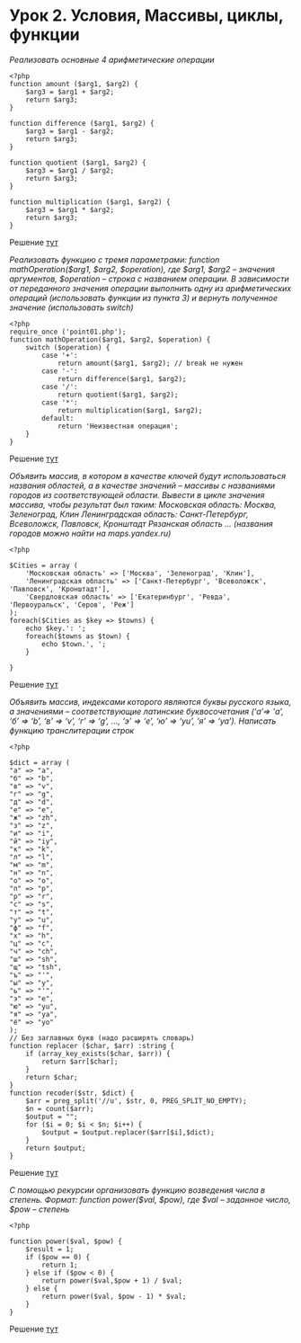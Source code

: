 # Урок 2. Условия, Массивы, циклы, функции #

*Реализовать основные 4 арифметические операции*

```
<?php 
function amount ($arg1, $arg2) {
    $arg3 = $arg1 + $arg2;
    return $arg3;
}

function difference ($arg1, $arg2) {
    $arg3 = $arg1 - $arg2;
    return $arg3;
}

function quotient ($arg1, $arg2) {
    $arg3 = $arg1 / $arg2;
    return $arg3;
}

function multiplication ($arg1, $arg2) {
    $arg3 = $arg1 * $arg2;
    return $arg3;
}
```
Решение [тут](point01.php)

*Реализовать функцию с тремя параметрами: function mathOperation($arg1, $arg2, $operation), где $arg1, $arg2 – значения аргументов, $operation – строка с названием операции. В зависимости от переданного значения операции выполнить одну из арифметических операций (использовать функции из пункта 3) и вернуть полученное значение (использовать switch)*
```
<?php  
require_once ('point01.php');
function mathOperation($arg1, $arg2, $operation) {
    switch ($operation) {
        case '+':
            return amount($arg1, $arg2); // break не нужен
        case '-':
            return difference($arg1, $arg2);
        case '/':
            return quotient($arg1, $arg2);
        case '*':
            return multiplication($arg1, $arg2);
        default:
            return 'Неизвестная операция';
    }
}
```
Решение [тут](point02.php)

*Объявить массив, в котором в качестве ключей будут использоваться названия областей, а в качестве значений – массивы с названиями городов из соответствующей области. Вывести в цикле значения массива, чтобы результат был таким: Московская область: Москва, Зеленоград, Клин Ленинградская область: Санкт-Петербург, Всеволожск, Павловск, Кронштадт Рязанская область … (названия городов можно найти на maps.yandex.ru)*
```
<?php 

$Cities = array (
    'Московская область' => ['Москва', 'Зеленоград', 'Клин'],
    'Ленинградская область' => ['Санкт-Петербург', 'Всеволожск', 'Павловск', 'Кронштадт'],
    'Свердловская область' => ['Екатеринбург', 'Ревда', 'Первоуральск', 'Серов', 'Реж']
);
foreach($Cities as $key => $towns) {
    echo $key.': ';
    foreach($towns as $town) {
        echo $town.', ';
    }

}
```
Решение [тут](point03.php)

*Объявить массив, индексами которого являются буквы русского языка, а значениями – соответствующие латинские буквосочетания (‘а’=> ’a’, ‘б’ => ‘b’, ‘в’ => ‘v’, ‘г’ => ‘g’, …, ‘э’ => ‘e’, ‘ю’ => ‘yu’, ‘я’ => ‘ya’). Написать функцию транслитерации строк*
```
<?php 

$dict = array (
"а" => "a",
"б" => "b",
"в" => "v",
"г" => "g",
"д" => "d",
"е" => "e",
"ж" => "zh",
"з" => "z",
"и" => "i",
"й" => "iy",
"к" => "k",
"л" => "l",
"м" => "m",
"н" => "n",
"о" => "o",
"п" => "p",
"р" => "r",
"с" => "s",
"т" => "t",
"у" => "u",
"ф" => "f",
"х" => "h",
"ц" => "c",
"ч" => "ch",
"ш" => "sh",
"щ" => "tsh",
"ъ" => "'",
"ы" => "y",
"ь" => "'",
"э" => "e",
"ю" => "yu",
"я" => "ya",
"ё" => "yo"
);
// Без заглавных букв (надо расширять словарь)
function replacer ($char, $arr) :string {    
    if (array_key_exists($char, $arr)) {
        return $arr[$char];
    }
    return $char;
}
function recoder($str, $dict) {
    $arr = preg_split('//u', $str, 0, PREG_SPLIT_NO_EMPTY);
    $n = count($arr);
    $output = "";
    for ($i = 0; $i < $n; $i++) {
        $output = $output.replacer($arr[$i],$dict);
    }
    return $output;
}

```
Решение [тут](point04.php)

*С помощью рекурсии организовать функцию возведения числа в степень. Формат: function power($val, $pow), где $val – заданное число, $pow – степень*
```
<?php 

function power($val, $pow) {
    $result = 1;
    if ($pow == 0) {
        return 1;
    } else if ($pow < 0) {
        return power($val,$pow + 1) / $val;
    } else {
        return power($val, $pow - 1) * $val;
    }
}
```
Решение [тут](point05.php)


